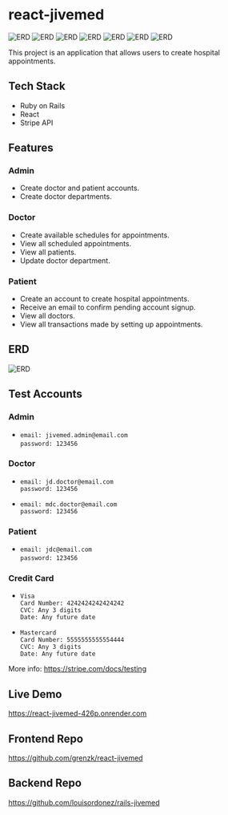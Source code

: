 # react-jivemed

![ERD](./docs/images/screenshots/root.png)
![ERD](./docs/images/screenshots/admin_dashboard.png)
![ERD](./docs/images/screenshots/admin_add_patient.png)
![ERD](./docs/images/screenshots/patient_add_appointment.png)
![ERD](./docs/images/screenshots/patient_transactions.png)
![ERD](./docs/images/screenshots/patient_view_transaction.png)
![ERD](./docs/images/screenshots/doctor_appointments.png)

This project is an application that allows users to create hospital appointments.

## Tech Stack

- Ruby on Rails
- React
- Stripe API

## Features

### Admin

- Create doctor and patient accounts.
- Create doctor departments.

### Doctor

- Create available schedules for appointments.
- View all scheduled appointments.
- View all patients.
- Update doctor department.

### Patient

- Create an account to create hospital appointments.
- Receive an email to confirm pending account signup.
- View all doctors.
- View all transactions made by setting up appointments.

## ERD

![ERD](./docs/images/erd/jivemed_erd.png)

## Test Accounts

### Admin

- `email: jivemed.admin@email.com`  
  `password: 123456`

### Doctor

- `email: jd.doctor@email.com`  
  `password: 123456`

- `email: mdc.doctor@email.com`  
  `password: 123456`

### Patient

- `email: jdc@email.com`  
  `password: 123456`

### Credit Card

- `Visa`  
  `Card Number: 4242424242424242`  
  `CVC: Any 3 digits`  
  `Date: Any future date`

- `Mastercard`  
  `Card Number: 5555555555554444`  
  `CVC: Any 3 digits`  
  `Date: Any future date`

More info: https://stripe.com/docs/testing

## Live Demo

https://react-jivemed-426p.onrender.com

## Frontend Repo

https://github.com/grenzk/react-jivemed

## Backend Repo

https://github.com/louisordonez/rails-jivemed

